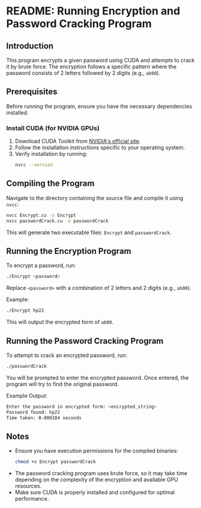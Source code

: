 # README: Running Encryption and Password Cracking Program

## Introduction
This program encrypts a given password using CUDA and attempts to crack it by brute force. The encryption follows a specific pattern where the password consists of 2 letters followed by 2 digits (e.g., `ab00`).

## Prerequisites
Before running the program, ensure you have the necessary dependencies installed.

### Install CUDA (for NVIDIA GPUs)
1. Download CUDA Toolkit from [NVIDIA's official site](https://developer.nvidia.com/cuda-downloads).
2. Follow the installation instructions specific to your operating system.
3. Verify installation by running:
   ```sh
   nvcc --version
   ```

## Compiling the Program
Navigate to the directory containing the source file and compile it using `nvcc`:
```sh
nvcc Encrypt.cu -o Encrypt
nvcc passwordCrack.cu -o passwordCrack
```
This will generate two executable files: `Encrypt` and `passwordCrack`.

## Running the Encryption Program
To encrypt a password, run:
```sh
./Encrypt <password>
```
Replace `<password>` with a combination of 2 letters and 2 digits (e.g., `ab00`).

Example:
```sh
./Encrypt hp22
```
This will output the encrypted form of `ab00`.

## Running the Password Cracking Program
To attempt to crack an encrypted password, run:
```sh
./passwordCrack
```
You will be prompted to enter the encrypted password. Once entered, the program will try to find the original password.

Example Output:
```sh
Enter the password in encrypted form: <encrypted_string>
Password found: hp22
Time taken: 0.000184 seconds
```

## Notes
- Ensure you have execution permissions for the compiled binaries:
  ```sh
  chmod +x Encrypt passwordCrack
  ```
- The password cracking program uses brute force, so it may take time depending on the complexity of the encryption and available GPU resources.
- Make sure CUDA is properly installed and configured for optimal performance.




